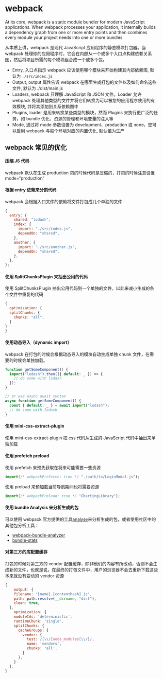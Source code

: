 # webpack

At its core, webpack is a static module bundler for modern JavaScript applications. When webpack processes your application, it internally builds a dependency graph from one or more entry points and then combines every module your project needs into one or more bundles

从本质上讲，webpack 是现代 JavaScript 应用程序的静态模块打包器。当 webpack 处理你的应用程序时，它会在内部从一个或多个入口点构建依赖关系图，然后将项目所需的每个模块组合成一个或多个包。

- Entry, 入口点指示 webpack 应该使用哪个模块来开始构建其内部依赖图, 默认为 `./src/index.js`
- Output, output 属性告诉 webpack 在哪里生成打包的文件以及如何命名这些文件, 默认为 ./dist/main.js
- Loaders, webpack 只理解 JavaScript 和 JSON 文件。Loader 允许 webpack 处理其他类型的文件并将它们转换为可以被您的应用程序使用的有效模块, 并将其添加到关系依赖图中
- Plugins, loader 是用来转换某些类型的模块，然而 Plugins 来执行更广泛的任务，如 bundle 优化、资源的管理和环境变量的注入等
- Mode, 通过将 mode 参数设置为 development、production 或 none，您可以启用 webpack 与每个环境对应的内置优化, 默认值为生产

## webpack 常见的优化

#### 压缩 JS 代码

webpack 默认在生成 production 包的时候代码是压缩的，打包的时候注意设置 mode=“production”

#### 根据 entry 依赖来分割代码

webpack 会根据入口文件的依赖将文件打包成几个单独的文件

```javascript
{
  entry: {
    shared: "lodash",
    index: {
      import: "./src/index.js",
      dependOn: "shared",
    },
    another: {
      import: "./src/another.js",
      dependOn: "shared",
    },
  },
};
```

#### 使用 SplitChunksPlugin 来抽出公用的代码

使用 SplitChunksPlugin 抽出公用代码到一个单独的文件，以此来减小生成的各个文件中重复的代码

```javascript
{
  optimization: {
  splitChunks: {
    chunks: "all",
  }
}
}
```

#### 使用动态导入（dynamic import）

webpack 在打包的时候会根据动态导入的模块自动生成单独 chunk 文件，在需要的时候会单独加载。

```javascript
function getSomeComponent() {
  import("lodash").then(({ default: _ }) => {
    // do some with lodash
  });
}

// or use async await syntax
async function getSomeComponent() {
  const { default: _ } = await import("lodash");
  // do some with lodash
}
```

#### 使用 mini-css-extract-plugin

使用 mini-css-extract-plugin 把 css 代码从生成的 JavaScript 代码中抽出来单独加载

#### 使用 prefetch preload

使用 prefetch 来预先获取在将来可能需要一些资源

```javascript
import(/* webpackPrefetch: true */ "./path/to/LoginModal.js");
```

使用 preload 来预加载当前导航期间也将需要资源

```javascript
import(/* webpackPreload: true */ "ChartingLibrary");
```

#### 使用 bundle Analysis 来分析生成的包

可以使用 webpack 官方提供的工具[analyse](https://github.com/webpack/analyse)来分析生成的包，或者使用社区中的其他包分析工具：

- [webpack-bundle-analyzer](https://github.com/webpack-contrib/webpack-bundle-analyzer)
- [bundle-stats](https://github.com/relative-ci/bundle-stats)

#### 对第三方的库配置缓存

打包的时候对第三方的 vendor 配置缓存，除非他们的内容有所改动，否则不会生成新的文件，也就是说，在最终的打包文件中，用户的浏览器不会去重新下载这些本来就没有变动的 vendor 资源

```javascript
{
    output: {
    filename: "[name].[contenthash].js",
    path: path.resolve(__dirname, "dist"),
    clean: true,
  },
    optimization: {
    moduleIds: 'deterministic',
    runtimeChunk: 'single',
    splitChunks: {
      cacheGroups: {
        vendor: {
          test: /[\\/]node_modules[\\/]/,
          name: 'vendors',
          chunks: 'all',
        }
      },
    }
  },
}
```
